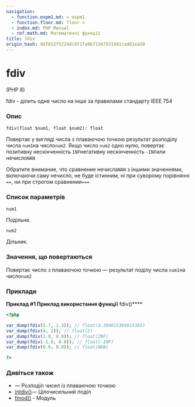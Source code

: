 ```yaml
---
navigation:
  - function.expm1.md: « expm1
  - function.floor.md: floor »
  - index.md: PHP Manual
  - ref.math.md: Математичні функції
title: fdiv
origin_hash: ddf652f5224dc9f1fa9671347921941ca401ea50
---
```

# fdiv

(PHP 8)

fdiv - ділить одне число на інше за правилами стандарту IEEE 754

### Опис

```methodsynopsis
fdiv(float $num1, float $num2): float
```

Повертає у вигляді числа з плаваючою точкою результат розподілу числа `num1`на число`num2`. Якщо число `num2` одно нулю, повертає позитивну нескінченність `INF`негативну нескінченність `-INF`или нечисло`NAN`

Обратите внимание, что сравнение нечисла`NAN` з іншими значеннями, включаючи саму нечисло, не буде істинним, ні при суворому порівнянні `==`, ни при строгом сравнении`===`

### Список параметрів

`num1`

Подільне.

`num2`

Дільник.

### Значення, що повертаються

Повертає число з плаваючою точкою — результат поділу числа `num1`на число`num2`

### Приклади

**Приклад #1 Приклад використання функції** fdiv()\*\*\*\*

```php
<?php

var_dump(fdiv(5.7, 1.3)); // float(4.384615384615385)
var_dump(fdiv(4, 2)); // float(2)
var_dump(fdiv(1.0, 0.0)); // float(INF)
var_dump(fdiv(-1.0, 0.0)); // float(-INF)
var_dump(fdiv(0.0, 0.0)); // float(NAN)

?>
```

### Дивіться також

-   [](language.operators.arithmetic.md)— Розподіл чисел із плаваючою точкою
-   [intdiv()](function.intdiv.md)— Цілочисельний поділ
-   [fmod()](function.fmod.md) \- Модуль
